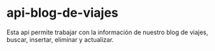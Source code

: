 # api-blog-de-viajes
Esta api permite trabajar con la información de nuestro blog de viajes, buscar, insertar, eliminar y actualizar.
